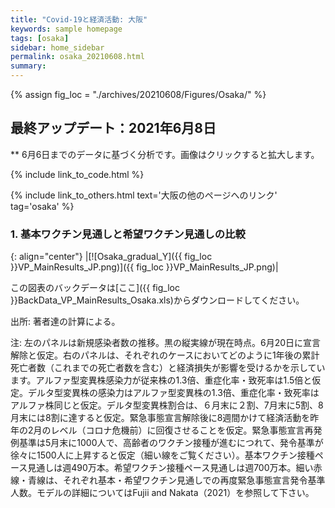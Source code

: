 ```yaml
---
title: "Covid-19と経済活動: 大阪"
keywords: sample homepage
tags: [osaka]
sidebar: home_sidebar
permalink: osaka_20210608.html
summary:
---
```


{% assign fig_loc = "./archives/20210608/Figures/Osaka/" %}


## 最終アップデート：2021年6月8日
** 6月6日までのデータに基づく分析です。画像はクリックすると拡大します。

{% include link_to_code.html %}

{% include link_to_others.html text='大阪の他のページへのリンク' tag='osaka' %}




<!-- #### (i) 基本シナリオ

{: align="center"}
|[![Osaka_gradual_Y]({{ fig_loc }}GradualRecovery1_jp.png)]({{ fig_loc }}GradualRecovery1_jp.png)|

この図表のバックデータは[ここ]({{ fig_loc }}BackData_GradualRecoveryOsaka_1.xls)からダウンロードしてください。

出所: 著者達の計算による。<br>
{% include footnote_20210330_1.html %}

#### (ii) 気の引き締まりシナリオ

{: align="center"}
|[![Osaka_gradual_Y]({{ fig_loc }}GradualRecovery3_jp.png)]({{ fig_loc }}GradualRecovery3_jp.png)|

この図表のバックデータは[ここ]({{ fig_loc }}BackData_GradualRecoveryOsaka_3.xls)からダウンロードしてください。

出所: 著者達の計算による。<br>
{% include footnote_20210413_osaka2.html %} -->

<!-- ### 2. 大阪での「再度緊急事態宣言発令基準」分析

#### (ii) 変異株シナリオ

{: align="center"}
|[![Osaka_gradual_Y]({{ fig_loc }}ThresholdsON41_jp.png)]({{ fig_loc }}ThresholdsON41_jp.png)|

この図表のバックデータは[ここ]({{ fig_loc }}BackData_ThresholdsONOsaka_41.xls)からダウンロードしてください。

出所: 著者達の計算による。<br>
{% include footnote_20210330_34.html %}
このシナリオでの今週の変異株割合初期値は1.98%です。この図の詳細については、4月6日午後5時からのZoomでの分析解説をご覧ください。 -->

<!-- #### (i) 変異株シナリオ -->

### <!-- 1. 大阪での「緊急事態宣言解除基準」分析-->

<!-- {: align="center"}
|[![Osaka_gradual_Y]({{ fig_loc }}Baseline_India_JP.png)]({{ fig_loc }}Baseline_India_JP.png)|

この図表のバックデータは[ここ]({{ fig_loc }}BackData_Baseline_India_Osaka.xls)からダウンロードしてください。

出所: 著者達の計算による。<br>

注: 左のパネルは新規感染者数の推移。黒の縦実線が現在時点。数字Xは緊急事態宣言の解除基準人数です。右のパネルは、それぞれのXによってどのように1年後の累計死亡者数（これまでの死亡者数を含む）と経済損失が影響を受けるかを示しています。イギリス型変異株感染力が従来株の1.3倍、重症化率・致死率は1.5倍と仮定。インド型変異株の感染力はイギリス型変異株の1.3倍、重症化率・致死率はイギリス株同じと仮定。インド型変異株割合は、６月末に２割、7月末に5割、8月末には8割に達すると仮定。緊急事態宣言中の経済活動が昨年5月レベル。緊急事態宣言解除後に8週間かけて経済活動を昨年の2月のレベルに回復させることを仮定。緊急事態宣言再発例基準は5月末に1000人で、高齢者のワクチン接種が進むにつれて、発令基準が徐々に1750人に上昇すると仮定（細い線をご覧ください）。基本ワクチン接種ペース見通しは週420万本。モデルの詳細についてはFujii and Nakata（2021）を参照して下さい。-->



### 1. 基本ワクチン見通しと希望ワクチン見通しの比較

{: align="center"}
|[![Osaka_gradual_Y]({{ fig_loc }}VP_MainResults_JP.png)]({{ fig_loc }}VP_MainResults_JP.png)|

この図表のバックデータは[ここ]({{ fig_loc }}BackData_VP_MainResults_Osaka.xls)からダウンロードしてください。

出所: 著者達の計算による。<br>

注: 左のパネルは新規感染者数の推移。黒の縦実線が現在時点。6月20日に宣言解除と仮定。右のパネルは、それぞれのケースにおいてどのように1年後の累計死亡者数（これまでの死亡者数を含む）と経済損失が影響を受けるかを示しています。アルファ型変異株感染力が従来株の1.3倍、重症化率・致死率は1.5倍と仮定。デルタ型変異株の感染力はアルファ型変異株の1.3倍、重症化率・致死率はアルファ株同じと仮定。デルタ型変異株割合は、６月末に２割、7月末に5割、8月末には8割に達すると仮定。緊急事態宣言解除後に8週間かけて経済活動を昨年の2月のレベル（コロナ危機前）に回復させることを仮定。緊急事態宣言再発例基準は5月末に1000人で、高齢者のワクチン接種が進むにつれて、発令基準が徐々に1500人に上昇すると仮定（細い線をご覧ください）。基本ワクチン接種ペース見通しは週490万本。希望ワクチン接種ペース見通しは週700万本。細い赤線・青線は、それぞれ基本・希望ワクチン見通しでの再度緊急事態宣言発令基準人数。モデルの詳細についてはFujii and Nakata（2021）を参照して下さい。


